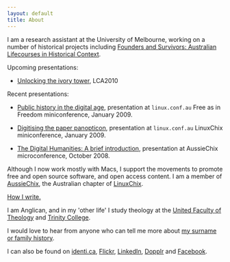 ```yaml
---
layout: default
title: About
---
```


I am a research assistant at the University of Melbourne, working on a number of historical projects including [Founders and Survivors: Australian Lifecourses in Historical Context](http://www.foundersandsurvivors.org/).

Upcoming presentations:

* [Unlocking the ivory tower](lca2010/), LCA2010

Recent presentations:

* [Public
  history in the digital age](http://www.slideshare.net/claudinec/public-history-in-the-digital-age-presentation), presentation at
  `linux.conf.au` Free as in Freedom miniconference, January
  2009.

* [Digitising
  the paper panopticon](http://www.slideshare.net/claudinec/digitising-the-paper-panopticon-presentation), presentation at `linux.conf.au`
  LinuxChix miniconference, January 2009.

* [The
  Digital Humanities: A brief introduction](http://www.slideshare.net/claudinec/the-digital-humanities-presentation), presentation at
  AussieChix microconference, October 2008.

Although I now work mostly with Macs, I support the movements to promote free and open source software, and open access content.  I am a member of [AussieChix](http://au.linuxchix.org/), the Australian chapter of [LinuxChix](http://www.linuxchix.org/).

[How I write.](writing.html)

I am Anglican, and in my 'other life' I study theology at the [United Faculty of Theology](http://www.uft.edu.au/) and [Trinity College](http://www.trinity.unimelb.edu.au/theological_school).

I would love to hear from anyone who can tell me more about [my surname or family history](famhist.html).

I can also be found on <a  href="http://identi.ca/claudine/all">identi.ca</a>, <a href="http://www.flickr.com/photos/claudine/">Flickr</a>, <a href="http://www.linkedin.com/in/claudinec">LinkedIn</a>, <a href="http://www.dopplr.com/traveller/claudine/public">Dopplr</a> and <a href="http://www.facebook.com/claudine.chionh">Facebook</a>.

